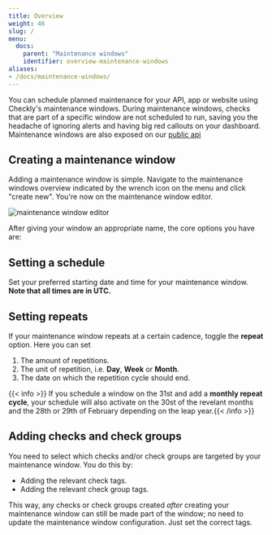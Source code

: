 ```yaml
---
title: Overview
weight: 46
slug: /
menu:
  docs:
    parent: "Maintenance windows"
    identifier: overview-maintenance-windows
aliases:
- /docs/maintenance-windows/
---
```


You can schedule planned maintenance for your API, app or website using Checkly's maintenance windows. During maintenance 
windows, checks that are part of a specific window are not scheduled to run, saving you the headache of ignoring alerts and
having big red callouts on your dashboard. Maintenance windows are also exposed on our [public api](/docs/api)


## Creating a maintenance window 

Adding a maintenance window is simple. Navigate to the maintenance windows overview indicated by the wrench icon on the 
menu and click "create new". You're now on the maintenance window editor.

![maintenance window editor](/docs/images/maintenance-windows/maintenance-windows-editor.png)

After giving your window an appropriate name, the core options you have are:

## Setting a schedule

Set your preferred starting date and time for your maintenance window. **Note that all times are in UTC.** 

## Setting repeats
If your maintenance window repeats at a certain cadence, toggle the **repeat** option. Here you can set

1. The amount of repetitions.
2. The unit of repetition, i.e. **Day**, **Week** or **Month**.
3. The date on which the repetition cycle should end.

{{< info >}} If you schedule a window on the 31st and add a **monthly repeat cycle**, your schedule will also activate on
   the 30st of the revelant months and the 28th or 29th of February depending on the leap year.{{< /info >}}

## Adding checks and check groups

You need to select which checks and/or check groups are targeted by your maintenance window. You do this by:
 
- Adding the relevant check tags.
- Adding the relevant check group tags.

This way, any checks or check groups created *after* creating your maintenance window can still be made part of the window; no
need to update the maintenance window configuration. Just set the correct tags.
